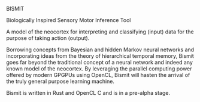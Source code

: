 BISMIT

Biologically Inspired Sensory Motor Inference Tool

A model of the neocortex for interpreting and classifying (input) data for the purpose of taking action (output).

Borrowing concepts from Bayesian and hidden Markov neural networks and incorporating ideas from the theory of hierarchical temporal memory, Bismit goes far beyond the traditional concept of a neural network and indeed any known model of the neocortex. By leveraging the parallel computing power offered by modern GPGPUs using OpenCL, Bismit will hasten the arrival of the truly general purpose learning machine.

Bismit is written in Rust and OpenCL C and is in a pre-alpha stage.
